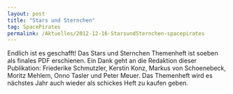 ```yaml
---
layout: post
title: "Stars und Sternchen"
tag: SpacePirates
permalink: /Aktuelles/2012-12-16-StarsundSternchen-spacepirates
---
```


<div>
Endlich ist es geschafft! Das Stars und Sternchen Themenheft ist soeben als finales PDF erschienen. Ein Dank geht an die Redaktion dieser Publikation: Friederike Schmutzler, Kerstin Konz, Markus von Schoenebeck, Moritz Mehlem, Onno Tasler und Peter Meuer. Das Themenheft wird es nächstes Jahr auch wieder als schickes Heft zu kaufen geben.

</div>
